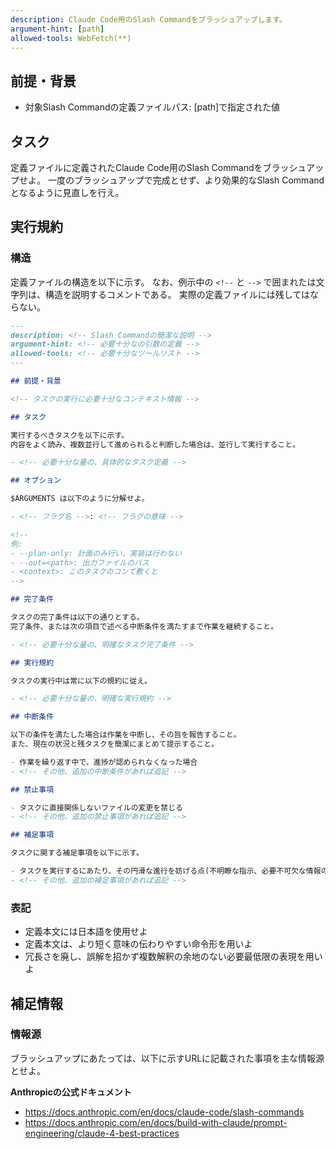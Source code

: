 ```yaml
---
description: Claude Code用のSlash Commandをブラッシュアップします。
argument-hint: [path]
allowed-tools: WebFetch(**)
---
```


## 前提・背景

- 対象Slash Commandの定義ファイルパス: [path]で指定された値

## タスク

定義ファイルに定義されたClaude Code用のSlash Commandをブラッシュアップせよ。
一度のブラッシュアップで完成とせず、より効果的なSlash Commandとなるように見直しを行え。

## 実行規約

### 構造

定義ファイルの構造を以下に示す。
なお、例示中の `<!--` と `-->` で囲まれたは文字列は、構造を説明するコメントである。
実際の定義ファイルには残してはならない。

````markdown
---
description: <!-- Slash Commandの簡潔な説明 -->
argument-hint: <!-- 必要十分なの引数の定義 -->
allowed-tools: <!-- 必要十分なツールリスト -->
---

## 前提・背景

<!-- タスクの実行に必要十分なコンテキスト情報 -->

## タスク

実行するべきタスクを以下に示す。
内容をよく読み、複数並行して進められると判断した場合は、並行して実行すること。

- <!-- 必要十分な量の、具体的なタスク定義 -->

## オプション

$ARGUMENTS は以下のように分解せよ。

- <!-- フラグ名 -->: <!-- フラグの意味 -->

<!--
例:
- --plan-only: 計画のみ行い、実装は行わない
- --out=<path>: 出力ファイルのパス
- <context>: このタスクのコンて敷くと
-->

## 完了条件

タスクの完了条件は以下の通りとする。
完了条件、または次の項目で述べる中断条件を満たすまで作業を継続すること。

- <!-- 必要十分な量の、明確なタスク完了条件 -->

## 実行規約

タスクの実行中は常に以下の規約に従え。

- <!-- 必要十分な量の、明確な実行規約 -->

## 中断条件

以下の条件を満たした場合は作業を中断し、その旨を報告すること。
また、現在の状況と残タスクを簡潔にまとめて提示すること。

- 作業を繰り返す中で、進捗が認められなくなった場合
- <!-- その他、追加の中断条件があれば追記 -->

## 禁止事項

- タスクに直接関係しないファイルの変更を禁じる
- <!-- その他、追加の禁止事項があれば追記 -->

## 補足事項

タスクに関する補足事項を以下に示す。

- タスクを実行するにあたり、その円滑な進行を妨げる点(不明瞭な指示、必要不可欠な情報の欠損など)がある場合は、その旨をユーザーに報告し、追加の情報を求めよ
- <!-- その他、追加の補足事項があれば追記 -->
````

### 表記

- 定義本文には日本語を使用せよ
- 定義本文は、より短く意味の伝わりやすい命令形を用いよ
- 冗長さを廃し、誤解を招かず複数解釈の余地のない必要最低限の表現を用いよ

## 補足情報

### 情報源

ブラッシュアップにあたっては、以下に示すURLに記載された事項を主な情報源とせよ。

**Anthropicの公式ドキュメント**
- https://docs.anthropic.com/en/docs/claude-code/slash-commands
- https://docs.anthropic.com/en/docs/build-with-claude/prompt-engineering/claude-4-best-practices
